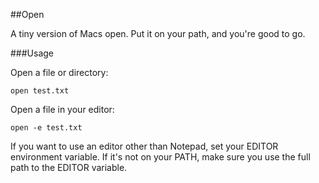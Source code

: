 ##Open

A tiny version of Macs open. Put it on your path, and you're good to go.

###Usage

Open a file or directory:

    open test.txt
     
Open a file in your editor:

	open -e test.txt

If you want to use an editor other than Notepad, set your EDITOR environment variable. If it's not on your PATH, make sure you use the full path to the EDITOR variable.
